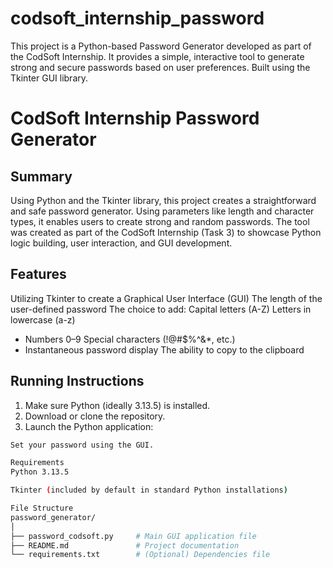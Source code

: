 # codsoft_internship_password
This project is a Python-based Password Generator developed as part of the CodSoft Internship. It provides a simple, interactive tool to generate strong and secure passwords based on user preferences.  Built using the Tkinter GUI library.
# CodSoft Internship Password Generator

## Summary

Using Python and the Tkinter library, this project creates a straightforward and safe password generator. Using parameters like length and character types, it enables users to create strong and random passwords. The tool was created as part of the CodSoft Internship (Task 3) to showcase Python logic building, user interaction, and GUI development.

## Features

Utilizing Tkinter to create a Graphical User Interface (GUI)
The length of the user-defined password
The choice to add:
  Capital letters (A-Z)
  Letters in lowercase (a-z)
  - Numbers 0–9
  Special characters (!@#$%^&*, etc.)
- Instantaneous password display
The ability to copy to the clipboard

## Running Instructions

1. Make sure Python (ideally 3.13.5) is installed.
2. Download or clone the repository.
3. Launch the Python application:

```bash password_codsoft.py in Python
Set your password using the GUI.

Requirements
Python 3.13.5

Tkinter (included by default in standard Python installations)

File Structure
password_generator/
│
├── password_codsoft.py     # Main GUI application file
├── README.md               # Project documentation
└── requirements.txt        # (Optional) Dependencies file


